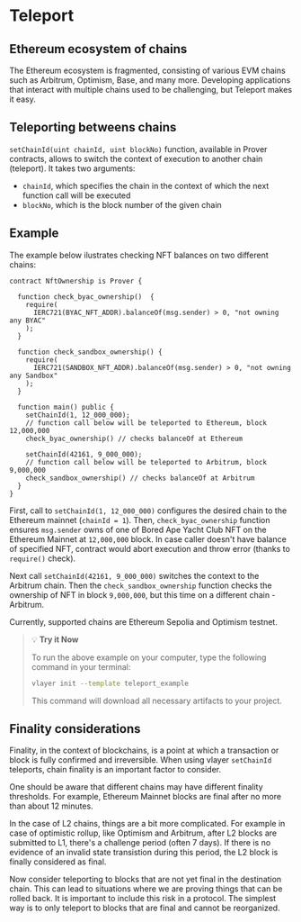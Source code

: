 # Teleport

## Ethereum ecosystem of chains
The Ethereum ecosystem is fragmented, consisting of various EVM chains such as Arbitrum, Optimism, Base, and many more. Developing applications that interact with multiple chains used to be challenging, but Teleport makes it easy.

## Teleporting betweens chains
`setChainId(uint chainId, uint blockNo)` function, available in Prover contracts, allows to switch the context of execution to another chain (teleport).  It takes two arguments:
* `chainId`, which specifies the chain in the context of which the next function call will be executed
* `blockNo`, which is the block number of the given chain

## Example 

The example below ilustrates checking NFT balances on two different chains:

```solidity
contract NftOwnership is Prover {

  function check_byac_ownership()  {
    require(
      IERC721(BYAC_NFT_ADDR).balanceOf(msg.sender) > 0, "not owning any BYAC"
    );
  }

  function check_sandbox_ownership() {
    require(
      IERC721(SANDBOX_NFT_ADDR).balanceOf(msg.sender) > 0, "not owning any Sandbox"
    );
  }

  function main() public {
    setChainId(1, 12_000_000);  
    // function call below will be teleported to Ethereum, block 12,000,000
    check_byac_ownership() // checks balanceOf at Ethereum

    setChainId(42161, 9_000_000); 
    // function call below will be teleported to Arbitrum, block 9,000,000
    check_sandbox_ownership() // checks balanceOf at Arbitrum
  }
}
```


First, call to `setChainId(1, 12_000_000)` configures the desired chain to the Ethereum mainnet (`chainId = 1`). Then, `check_byac_ownership` function ensures `msg.sender` owns of one of Bored Ape Yacht Club NFT on the Ethereum Mainnet at `12,000,000` block. In case caller doesn't have balance of specified NFT, contract would abort execution and throw error (thanks to `require()` check).

Next call `setChainId(42161, 9_000_000)` switches the context to the Arbitrum chain. Then the `check_sandbox_ownership` function checks the ownership of NFT in block `9,000,000`, but this time on a different chain - Arbitrum.

Currently, supported chains are Ethereum Sepolia and Optimism testnet.

> 💡 **Try it Now**
> 
> To run the above example on your computer, type the following command in your terminal:
> 
> ```bash
> vlayer init --template teleport_example
> ```
> 
> This command will download all necessary artifacts to your project.

## Finality considerations
Finality, in the context of blockchains, is a point at which a transaction or block is fully confirmed and irreversible. When using vlayer `setChainId` teleports, chain finality is an important factor to consider.

One should be aware that different chains may have different finality thresholds. For example, Ethereum Mainnet blocks are final after no more than about 12 minutes.

In the case of L2 chains, things are a bit more complicated. For example in case of optimistic rollup, like Optimism and Arbitrum, after L2 blocks are submitted to L1, there's a challenge period (often 7 days). If there is no evidence of an invalid state transistion during this period, the L2 block is finally considered as final.

Now consider teleporting to blocks that are not yet final in the destination chain. This can lead to situations where we are proving things that can be rolled back. It is important to include this risk in a protocol. The simplest way is to only teleport to blocks that are final and cannot be reorganized.